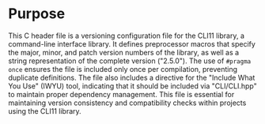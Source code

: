 # Purpose
This C header file is a versioning configuration file for the CLI11 library, a command-line interface library. It defines preprocessor macros that specify the major, minor, and patch version numbers of the library, as well as a string representation of the complete version ("2.5.0"). The use of `#pragma once` ensures the file is included only once per compilation, preventing duplicate definitions. The file also includes a directive for the "Include What You Use" (IWYU) tool, indicating that it should be included via "CLI/CLI.hpp" to maintain proper dependency management. This file is essential for maintaining version consistency and compatibility checks within projects using the CLI11 library.
